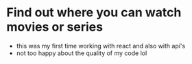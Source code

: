 # Find out where you can watch movies or series

- this was my first time working with react and also with api's
- not too happy about the quality of my code lol
